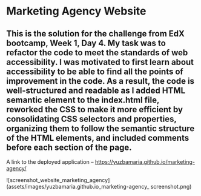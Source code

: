 # Marketing Agency Website

## This is the solution for the challenge from EdX bootcamp, Week 1, Day 4. My task was to refactor the code to meet the standards of web accessibility. I was motivated to first learn about accessibility to be able to find all the points of improvement in the code. As a result, the code is well-structured and readable as I added HTML semantic element to the index.html file, reworked the CSS to make it more efficient by consolidating CSS selectors and properties, organizing them to follow the semantic structure of the HTML elements, and included comments before each section of the page. 

A link to the deployed application – https://yuzbamaria.github.io/marketing-agency/ 

![screenshot_website_marketing_agency](assets/images/yuzbamaria.github.io_marketing-agency_ screenshot.png)
